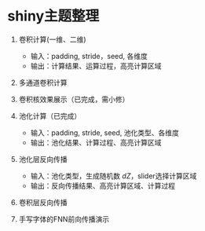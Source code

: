 # shiny主题整理

1. 卷积计算(一维、二维)
   - 输入：padding, stride，seed, 各维度
   - 输出：计算结果、运算过程，高亮计算区域

2. 多通道卷积计算

3. 卷积核效果展示（已完成，需小修）

4. 池化计算（已完成）
   - 输入：padding, stride, seed, 池化类型、各维度
   - 输出：池化结果、计算过程、高亮计算区域

5. 池化层反向传播
   - 输入：池化类型，生成随机数 $dZ$，slider选择计算区域
   - 输出：反向传播结果、高亮计算区域、计算过程

6. 卷积层反向传播

7. 手写字体的FNN前向传播演示